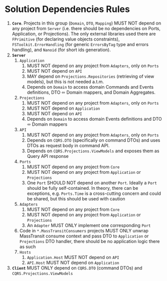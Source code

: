 # Solution Dependencies Rules

1. **`Core`**. Projects in this group (`Domain`, `DTO`, `Mapping`) MUST NOT
   depend on any project from `Server` (i.e. there should be no dependencies on
   Ports, Application, or Projections). The only external libraries used there
   are `FPrimitive` (for declaring value objects constraints),
   `FSToolkit.ErrorHandling` (for generic `ErrorsByTag` type and errors
   handling), and `Nanoid` (for short ids generation).
2. **`Server`**
   1. `Application`
      1. MUST NOT depend on any project from `Adapters`, only on `Ports`
      2. MUST NOT depend on `API`
      3. MAY depend on `Projections.Repositories` (retrieving of view models),
         but this is not needed a.t.m.
      4. Depends on `Domain` to access domain Commands and Events definitions,
         DTO ⬄ Domain mappers, and Domain Aggregates.
   2. `Projections`
      1. MUST NOT depend on any project from `Adapters`, only on `Ports`
      2. MUST NOT depend on `Application`
      3. MUST NOT depend on `API`
      4. Depends on `Domain` to access domain Events definitions and
         DTO ⬄ Domain mappers
   3. `API`
      1. MUST NOT depend on any project from `Adapters`, only on `Ports`
      2. Depends on `CQRS.DTO` (specifically on command DTOs) and uses
         DTOs as request body in command API.
      3. Depends on `CQRS.Projections.ViewModels` and exposes them as
         Query API response
   4. `Ports`
      1. MUST NOT depend on any project from `Core`
      2. MUST NOT depend on any project from `Application` or `Projections`
      3. One `Port` SHOULD NOT depend on another `Port`. Ideally a `Port` should
         be fully self-contained. In theory, there can be exceptions, e.g.
         `Ports.Time` is a cross-cutting concern and could be shared, but this
         should be used with caution
   5. `Adapters`
      1. MUST NOT depend on any project from `Core`
      2. MUST NOT depend on any project from `Application` or `Projections`
      3. An `Adapter` MUST ONLY implement one corresponding `Port`
   6. Code in `*.MassTransitConsumers` projects MUST ONLY unwrap MassTransit
      consume context and pass DTO to `Application` or `Projections`
      DTO handler, there should be no application logic there as such
   7. `Hosts`
      1. `Application.Host` MUST NOT depend on `API`
      2. `API.Host` MUST NOT depend on `Application`
3. **`Client`** MUST ONLY depend on `CQRS.DTO` (command DTOs) and
      `CQRS.Projections.ViewModels`
